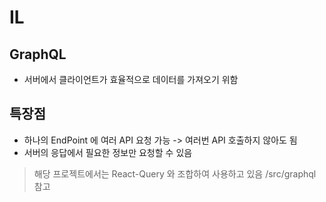 # IL

## GraphQL

- 서버에서 클라이언트가 효율적으로 데이터를 가져오기 위함

## 특장점

- 하나의 EndPoint 에 여러 API 요청 가능 -> 여러번 API 호출하지 않아도 됨
- 서버의 응답에서 필요한 정보만 요청할 수 있음

> 해당 프로젝트에서는 React-Query 와 조합하여 사용하고 있음
> /src/graphql 참고
